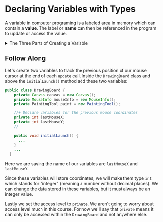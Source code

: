 # Declaring Variables with Types

A variable in computer programing is a labeled area in memory which can contain a **value**. The label or **name** can then be referenced in the program to update or access the value.

<details>
<summary>The Three Parts of Creating a Variable</summary>

There are generally 3 parts to "declaring" (creating) a variable in Java.
  1. The **name** of the variable.
  2. The **type** of data it holds: numbers, words, or complex data.
  3. The **access level** of the data, usually either `private` or `public`.

*In Java, each variable must specify what type of data it holds. We therefore refer to Java as a "statically typed" language. Languages which have no such requirement and allow variables to hold any type of data are called "dynamically typed" languages.*
</details>

## Follow Along

Let's create two variables to track the previous position of our mouse cursor at the end of each `update` call. Inside the `DrawingBoard` class and above the `initialLaunch()` method add these two variables:

```java
public class DrawingBoard {
    private Canvas canvas = new Canvas();
    private MouseInfo mouseInfo = new MouseInfo();
    private PaintingTool paint = new PaintingTool();

    //+ Declare variables for the previous mouse coordinates
    private int lastMouseX;
    private int lastMouseY;
    //

    public void initialLaunch() {
      ...
    }
    ...
  }
```

Here we are saying the name of our variables are `lastMouseX` and `lastMouseY`.

Since these variables will store coordinates, we will make them type `int` which stands for "integer" (meaning a number without decimal places). We can change the data stored in these variables, but it must always be an integer value.

Lastly we set the access level to `private`. We aren't going to worry about access level much in this course. For now we'll say that `private` means it can only be accessed within the `DrawingBoard` and not anywhere else.

